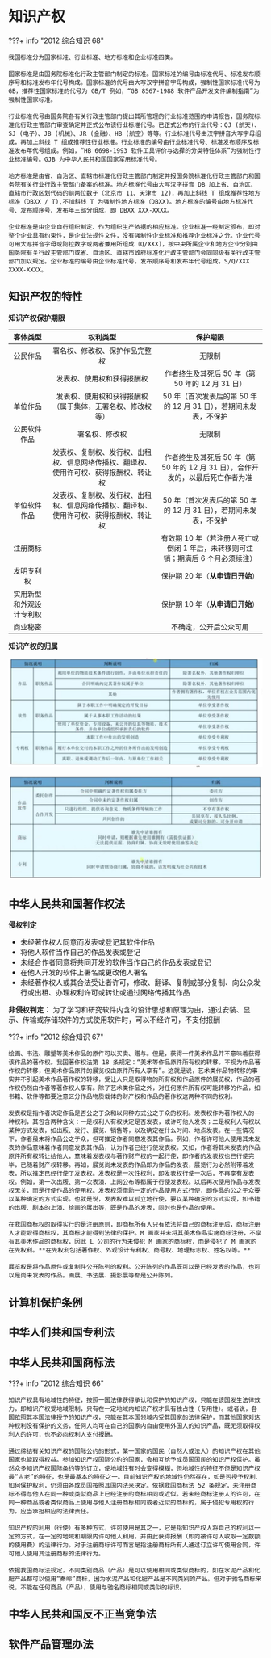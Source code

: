 # 知识产权

???+ info "2012 综合知识 68"

    我国标准分为国家标准、行业标准、地方标准和企业标准四类。
    
    国家标准是由国务院标准化行政主管部门制定的标准。国家标准的编号由标准代号、标准发布顺序号和标准发布年代号构成。国家标准的代号由大写汉字拼音字母构成，强制性国家标准代号为 GB，推荐性国家标准的代号为 GB/T 例如，“GB 8567-1988 软件产品开发文件编制指南”为强制性国家标准。
    
    行业标准代号由国务院各有关行政主管部门提出其所管理的行业标准范围的申请报告，国务院标准化行政主管部门审查确定并正式公布该行业标准代号。已正式公布的行业代号：QJ (航天)、SJ (电子）、JB (机械）、JR (金融）、HB (航空）等等。行业标准代号由汉字拼音大写字母组成，再加上斜线 T 组成推荐性行业标准。行业标准的编号由行业标准代号、标准发布顺序及标准发布年代号组成。例如，“HB 6698-1993 软件工具评价与选择的分类特性体系”为强制性行业标准编号。GJB 为中华人民共和国国家军用标准代号。
    
    地方标准是由省、自治区、直辖市标准化行政主管部门制定并报国务院标准化行政主管部门和国务院有关行业行政主管部门备案的标准。地方标准代号由大写汉字拼音 DB 加上省、自治区、直辖市行政区划代码的前两位数子（北京市 11、天津市 12)，再加上斜线 T 组成推荐性地方标准（DBXX / T),不加斜线 T 为强制性地方标准（DBXX)。地方标准的编号由地方标准代号、发布顺序号、发布年三部分组成，即 DBXX XXX-XXXX。
    
    企业标准是由企业自行组织制定、作为组织生产依据的相应标准。企业标准一经制定颁布，即对整个企业具有约束性，是企业法规性文件，没有强制性企业标准和推荐企业标准之分。企业代号可用大写拼音字母或阿拉数字或两者兼用所组成（Q/XXX)，按中央所属企业和地方企业分别由国务院有关行政主管部门或省、自治区、直辖市政府标准化行政主管部门会同同级有关行政主管部门加以规定。企业标准的编号由企业标准代号，发布顺序号和发布年代号组成，S/Q/XXX XXXX-XXXX。

## 知识产权的特性

**知识产权保护期限**

| 客体类型 | 权利类型 | 保护期限 |
| :---: | :---: | :---: |
| 公民作品 | 署名权、修改权、保护作品完整权 | 无限制 |
| | 发表权、使用权和获得报酬权 | 作者终生及其死后 50 年（第 50 年的 12 月 31 日） |
| 单位作品 | 发表权、使用权和获得报酬权（属于集体，无署名权、修改权等） | 50 年（首次发表后的第 50 年的 12 月 31 日），若期间未发表，不保护 |
| 公民软件作品 | 署名权、修改权 | 无限制 |
| | 发表权、复制权、发行权、出租权、信息网络传播权、翻译权、使用许可权、获得报酬权、转让权 | 作者终生及其死后 50 年（第 50 年的 12 月 31 日），合作开发的，以最后死亡作者为准 | 
| 单位软件作品 | 发表权、复制权、发行权、出租权、信息网络传播权、翻译权、使用许可权、获得报酬权、转让权 | 50 年（首次发表后的第 50 年的 12 月 31 日），若期间未发表，不保护 |
| 注册商标 | | 有效期 10 年（若注册人死亡或倒闭 1 年后，未转移则可注销；期满后 6 个月必须续注） |
| 发明专利权 | | 保护期 20 年（**从申请日开始**） |
| 实用新型和外观设计专利权 | | 保护期 10 年（**从申请日开始**） |
| 商业秘密 | | 不确定，公开后公众可用 |

**知识产权的归属**

![](images/image-16.png)

![](images/image-17.png)

## 中华人民共和国著作权法

**侵权判定**

* 未经著作权人同意而发表或登记其软件作品
* 将他人软件当作自己的作品发表或登记
* 未经合作者同意将共同开发的软件当作自己的作品发表或登记
* 在他人开发的软件上署名或更改他人署名
* 未经著作权人或其合法受让者许可，修改、翻译、复制或部分复制、向公众发行或出租、办理权利许可或转让或通过网络传播其作品

**非侵权判定：** 为了学习和研究软件内含的设计思想和原理为由，通过安装、显示、传输或存储软件的方式使用软件时，可以不经许可，不支付报酬

???+ info "2012 综合知识 67"

    绘画、书法、雕塑等美术作品的原件可以买卖、赠与。但是，获得一件美术作品并不意味着获得该作品的著作权。我国著作权法第 18 条规定：“美术等作品原件所有权的转移。不视为作品著作权的转移，但美术作品原件的展览权由原件所有人享有”。这就是说，艺术类作品物转移的事实并不引起美术作品著作权的转移，受让人只是取得物的所有权和作品原件的展览权，作品的著作权仍然由作者等著作权人享有。除了艺术类作品之外，对任何原件所有权可能转移的作品，如书籍、软件等都要注意区分作品物质载体的财产权和作品的著作权这两种不同的权利。

    发表权是指作者决定作品是否公之于众和以何种方式公之于众的权利。发表权作为著作权人的一种权利，其包含两种含义：一是权利人有权决定是否发表，或许可他人发表；二是权利人有权以某种方式发表，如出版、发行、展览、销售等，以及确定在什么时间、地点发表。在一些情况下，作者虽未将作品公之于众，但可推定作者同意发表其作品。例如，作者许可他人使用其未发表的作品意味着作者同意发表其作品，认为作者已经行使发表权。又如，作者将其未发表的作品原件所有权转让给他人，意味着发表权与著作财产权的一起行使，即作者的发表权也已行使完毕，已随着财产权转移。再如，展览尚未发表的作品即为作品的发表，展览行为必然附带着发表，所以推定已经行使了发表权。发表权是一次性权利，即发表权行使一次后，不再享有发表权。例如，第一次出版、第一次表演、上网公布等都属于行使发表权。以后再次使用作品与发表权无关，而是行使作品的使用权。发表权须借助一定的作品使用方式行使，即作品的公之于众要以某种确定的方式实现。也就是说，发表权难以孤立地行使，要以某种确定的方式实现，如书籍的出版、剧本的上演、绘画的展出等，既是作品的发表，同时也是作品的使用。
    
    在我国商标权的取得实行的是注册原则，即商标所有人只有依法将自己的商标注册后，商标注册人才能取得商标权，其商标才能得到法律的保护。M 画家并未将其美术作品实施商标注册，不享有其美术作品的商标权，因此 L 公司的行为未侵犯 M 画家的商标权，而是侵犯了 M 画家的在先权利。**在先权利包括著作权、外观设计专利权、商号权、地理标志权、姓名权等。**
    
    展览权是将作品原件或复制件公开陈列的权利。公开陈列的作品既可以是已经发表的作品，也可以是尚未发表的作品。画展、书法展、摄影展等都是公开陈列。

## 计算机保护条例

## 中华人们共和国专利法

## 中华人民共和国商标法

???+ info "2012 综合知识 66"

    知识产权具有地域性的特征，按照一国法律获得承认和保护的知识产权，只能在该国发生法律效力，即知识产权受地域限制，只有在一定地域内知识产权才具有独占性（专用性）。或者说，各国依照其本国法律授予的知识产权，只能在其本国领域内受其国家的法律保护，而其他国家对这种权利没有保护的义务，任何人均可在自己的国家内自由使用外国人的知识产品，既无须取得权利人的许可，也不必向权利人支付报酬。
    
    通过缔结有关知识产权的国际公约的形式，某一国家的国民（自然人或法人）的知识产权在其他国家也能取得权益。参加知识产权国际公约的国家，会相互给予成员国国民的知识产权保护。虽然众多知识产权国际条约等的订立，使地域性有时会变得模糊，但地域性的特征不但是知识产权最“古老”的特征，也是最基本的特征之一。目前知识产权的地域性仍然存在，如是否授予权利、如何保护权利，仍须由各成员国按照其国内法来决定。依据我国商标法 52 条规定，未注册商标不得与他人在同一种或类似商品上已经注册的商标相同或近似。若未经商标注册人的许可，在同一种商品或者类似商品上使用与他人注册商标相同或者近似的商标的，属于侵犯专用权的行为，应当承担相应的法律责任。
    
    知识产权的利用（行使）有多种方式，许可使用是其之一，它是指知识产权人将自己的权利以一定的方式，在一定的地域和期限内许可他人利用，并由此获得报酬（即向被许可人收取一定数额的使用费）的法律行为。对于注册商标许可而言是指注册商标所有人通过订立许可使用合同，许可他人使用其注册商标的法律行为。
    
    依据我国商标法规定，不同类别商品（产品）是可以使用相同或类似商标的，如在水泥产品和化肥产品都可以使用“秦岭”商标，因为水泥产品和化肥产品是不同类别的产品。但对于驰名商标来说，不能在任何商品（产品），使用与驰名商标相同或类似的标识。

## 中华人民共和国反不正当竞争法

## 软件产品管理办法